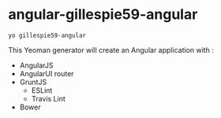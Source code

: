 # angular-gillespie59-angular

```
yo gillespie59-angular
```

This Yeoman generator will create an Angular application with : 
* AngularJS
* AngularUI router
* GruntJS
  * ESLint
  * Travis Lint
* Bower

